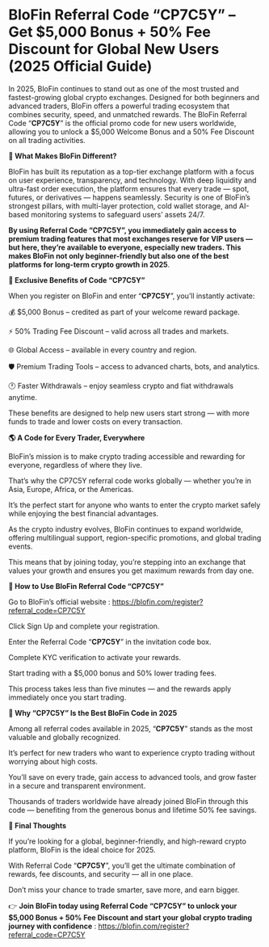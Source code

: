 # BloFin Referral Code “CP7C5Y” – Get $5,000 Bonus + 50% Fee Discount for Global New Users (2025 Official Guide)


In 2025, BloFin continues to stand out as one of the most trusted and fastest-growing global crypto exchanges. Designed for both beginners and advanced traders, BloFin offers a powerful trading ecosystem that combines security, speed, and unmatched rewards.
The BloFin Referral Code “**CP7C5Y**” is the official promo code for new users worldwide, allowing you to unlock a $5,000 Welcome Bonus and a 50% Fee Discount on all trading activities.

**💎 What Makes BloFin Different?**

BloFin has built its reputation as a top-tier exchange platform with a focus on user experience, transparency, and technology.
With deep liquidity and ultra-fast order execution, the platform ensures that every trade — spot, futures, or derivatives — happens seamlessly.
Security is one of BloFin’s strongest pillars, with multi-layer protection, cold wallet storage, and AI-based monitoring systems to safeguard users’ assets 24/7.

**By using Referral Code “CP7C5Y”, you immediately gain access to premium trading features that most exchanges reserve for VIP users — but here, they’re available to everyone, especially new traders.
This makes BloFin not only beginner-friendly but also one of the best platforms for long-term crypto growth in 2025**.

**🎁 Exclusive Benefits of Code “CP7C5Y”**

When you register on BloFin and enter “**CP7C5Y**”, you’ll instantly activate:

💰 $5,000 Bonus – credited as part of your welcome reward package.

⚡ 50% Trading Fee Discount – valid across all trades and markets.

🌐 Global Access – available in every country and region.

🛡️ Premium Trading Tools – access to advanced charts, bots, and analytics.

🕐 Faster Withdrawals – enjoy seamless crypto and fiat withdrawals anytime.

These benefits are designed to help new users start strong — with more funds to trade and lower costs on every transaction.

**🌎 A Code for Every Trader, Everywhere**

BloFin’s mission is to make crypto trading accessible and rewarding for everyone, regardless of where they live.

That’s why the CP7C5Y referral code works globally — whether you’re in Asia, Europe, Africa, or the Americas.

It’s the perfect start for anyone who wants to enter the crypto market safely while enjoying the best financial advantages.

As the crypto industry evolves, BloFin continues to expand worldwide, offering multilingual support, region-specific promotions, and global trading events.

This means that by joining today, you’re stepping into an exchange that values your growth and ensures you get maximum rewards from day one.

**🧭 How to Use BloFin Referral Code “CP7C5Y”**

Go to BloFin’s official website : https://blofin.com/register?referral_code=CP7C5Y

Click Sign Up and complete your registration.

Enter the Referral Code “**CP7C5Y**” in the invitation code box.

Complete KYC verification to activate your rewards.

Start trading with a $5,000 bonus and 50% lower trading fees.

This process takes less than five minutes — and the rewards apply immediately once you start trading.

**🚀 Why “CP7C5Y” Is the Best BloFin Code in 2025**

Among all referral codes available in 2025, “**CP7C5Y**” stands as the most valuable and globally recognized.

It’s perfect for new traders who want to experience crypto trading without worrying about high costs.

You’ll save on every trade, gain access to advanced tools, and grow faster in a secure and transparent environment.

Thousands of traders worldwide have already joined BloFin through this code — benefiting from the generous bonus and lifetime 50% fee savings.

**💼 Final Thoughts**

If you’re looking for a global, beginner-friendly, and high-reward crypto platform, BloFin is the ideal choice for 2025.

With Referral Code “**CP7C5Y**”, you’ll get the ultimate combination of rewards, fee discounts, and security — all in one place.

Don’t miss your chance to trade smarter, save more, and earn bigger.

👉 **Join BloFin today using Referral Code “CP7C5Y” to unlock your $5,000 Bonus + 50% Fee Discount and start your global crypto trading journey with confidence** : https://blofin.com/register?referral_code=CP7C5Y
